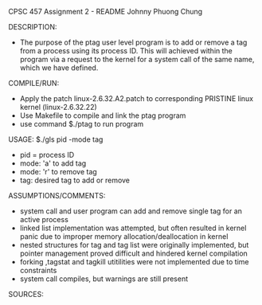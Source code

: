 CPSC 457 Assignment 2 - README Johnny Phuong Chung

DESCRIPTION:
- The purpose of the ptag user level program is to add or remove a tag from a process using its process ID. This will achieved within the program via a request to the kernel for a system call of the same name, which we have defined.

COMPILE/RUN: 
- Apply the patch linux-2.6.32.A2.patch to corresponding PRISTINE linux kernel (linux-2.6.32.22)
- Use Makefile to compile and link the ptag program
- use command $./ptag to run program

USAGE: $./gls pid -mode tag
- pid = process ID
- mode: 'a' to add tag
- mode: 'r' to remove tag
- tag: desired tag to add or remove 

ASSUMPTIONS/COMMENTS:
- system call and user program can add and remove single tag for an active process
- linked list implementation was attempted, but often resulted in kernel panic due to improper memory allocation/deallocation in kernel
- nested structures for tag and tag list were originally implemented, but pointer management proved difficult and hindered kernel compilation
- forking ,tagstat and tagkill utitilities were not implemented due to time constraints
- system call compiles, but warnings are still present

SOURCES:
